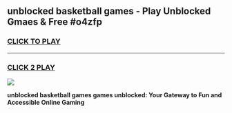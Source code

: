 
## unblocked basketball games - Play Unblocked Gmaes & Free #o4zfp
<h3>
<a href="https://premium.freeplayer.one?title=unblocked_basketball_games&ref=01M">CLICK TO PLAY</a></h3>
<hr>

<h3>
<a href="https://premium.freeplayer.one?title=unblocked_basketball_games&ref=01M">CLICK 2 PLAY</a>
  
</h3>

<a href="https://premium.freeplayer.one?title=unblocked_basketball_games&ref=01M"><img src="https://clearcache.store/games.png"></a>


**unblocked basketball games games unblocked: Your Gateway to Fun and Accessible Online Gaming**
